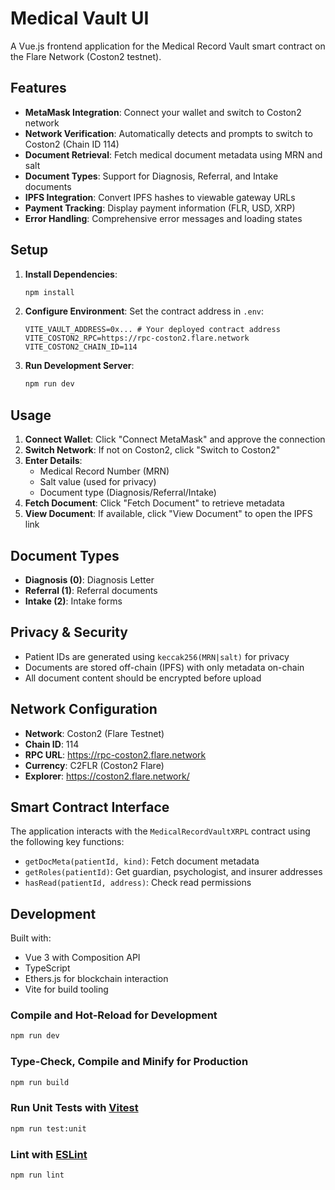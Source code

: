 # Medical Vault UI

A Vue.js frontend application for the Medical Record Vault smart contract on the Flare Network (Coston2 testnet).

## Features

- **MetaMask Integration**: Connect your wallet and switch to Coston2 network
- **Network Verification**: Automatically detects and prompts to switch to Coston2 (Chain ID 114)
- **Document Retrieval**: Fetch medical document metadata using MRN and salt
- **Document Types**: Support for Diagnosis, Referral, and Intake documents
- **IPFS Integration**: Convert IPFS hashes to viewable gateway URLs
- **Payment Tracking**: Display payment information (FLR, USD, XRP)
- **Error Handling**: Comprehensive error messages and loading states

## Setup

1. **Install Dependencies**:
   ```bash
   npm install
   ```

2. **Configure Environment**:
   Set the contract address in `.env`:
   ```
   VITE_VAULT_ADDRESS=0x... # Your deployed contract address
   VITE_COSTON2_RPC=https://rpc-coston2.flare.network
   VITE_COSTON2_CHAIN_ID=114
   ```

3. **Run Development Server**:
   ```bash
   npm run dev
   ```

## Usage

1. **Connect Wallet**: Click "Connect MetaMask" and approve the connection
2. **Switch Network**: If not on Coston2, click "Switch to Coston2"
3. **Enter Details**:
   - Medical Record Number (MRN)
   - Salt value (used for privacy)
   - Document type (Diagnosis/Referral/Intake)
4. **Fetch Document**: Click "Fetch Document" to retrieve metadata
5. **View Document**: If available, click "View Document" to open the IPFS link

## Document Types

- **Diagnosis (0)**: Diagnosis Letter
- **Referral (1)**: Referral documents
- **Intake (2)**: Intake forms

## Privacy & Security

- Patient IDs are generated using `keccak256(MRN|salt)` for privacy
- Documents are stored off-chain (IPFS) with only metadata on-chain
- All document content should be encrypted before upload

## Network Configuration

- **Network**: Coston2 (Flare Testnet)
- **Chain ID**: 114
- **RPC URL**: https://rpc-coston2.flare.network
- **Currency**: C2FLR (Coston2 Flare)
- **Explorer**: https://coston2.flare.network/

## Smart Contract Interface

The application interacts with the `MedicalRecordVaultXRPL` contract using the following key functions:

- `getDocMeta(patientId, kind)`: Fetch document metadata
- `getRoles(patientId)`: Get guardian, psychologist, and insurer addresses
- `hasRead(patientId, address)`: Check read permissions

## Development

Built with:
- Vue 3 with Composition API
- TypeScript
- Ethers.js for blockchain interaction
- Vite for build tooling

### Compile and Hot-Reload for Development

```sh
npm run dev
```

### Type-Check, Compile and Minify for Production

```sh
npm run build
```

### Run Unit Tests with [Vitest](https://vitest.dev/)

```sh
npm run test:unit
```

### Lint with [ESLint](https://eslint.org/)

```sh
npm run lint
```
